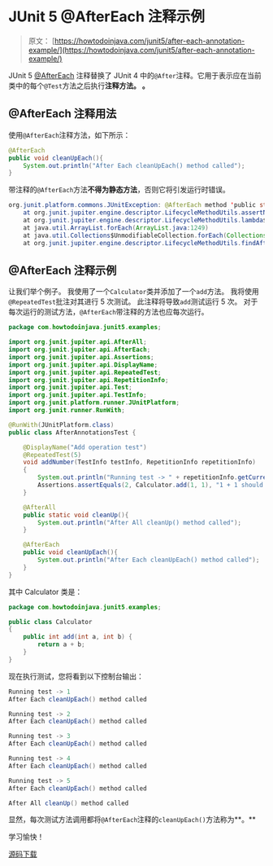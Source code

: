 # JUnit 5 @AfterEach 注释示例

> 原文： [https://howtodoinjava.com/junit5/after-each-annotation-example/](https://howtodoinjava.com/junit5/after-each-annotation-example/)

JUnit 5 [@AfterEach](http://junit.org/junit5/docs/current/api/org/junit/jupiter/api/AfterEach.html) 注释替换了 JUnit 4 中的`@After`注释。它用于表示应在当前类中的每个`@Test`方法之后执行**注释方法。 。**

## @AfterEach 注释用法

使用`@AfterEach`注释方法，如下所示：

```java
@AfterEach
public void cleanUpEach(){
	System.out.println("After Each cleanUpEach() method called");
}

```

带注释的`@AfterEach`方法**不得为静态方法**，否则它将引发运行时错误。

```java
org.junit.platform.commons.JUnitException: @AfterEach method 'public static void com.howtodoinjava.junit5.examples.JUnit5AnnotationsExample.cleanUpEach()' must not be static.
	at org.junit.jupiter.engine.descriptor.LifecycleMethodUtils.assertNonStatic(LifecycleMethodUtils.java:73)
	at org.junit.jupiter.engine.descriptor.LifecycleMethodUtils.lambda$findAfterEachMethods$3(LifecycleMethodUtils.java:60)
	at java.util.ArrayList.forEach(ArrayList.java:1249)
	at java.util.Collections$UnmodifiableCollection.forEach(Collections.java:1080)
	at org.junit.jupiter.engine.descriptor.LifecycleMethodUtils.findAfterEachMethods(LifecycleMethodUtils.java:60)

```

## @AfterEach 注释示例

让我们举个例子。 我使用了一个`Calculator`类并添加了一个`add`方法。 我将使用`@RepeatedTest`批注对其进行 5 次测试。 此注释将导致`add`测试运行 5 次。 对于每次运行的测试方法，`@AfterEach`带注释的方法也应每次运行。

```java
package com.howtodoinjava.junit5.examples;

import org.junit.jupiter.api.AfterAll;
import org.junit.jupiter.api.AfterEach;
import org.junit.jupiter.api.Assertions;
import org.junit.jupiter.api.DisplayName;
import org.junit.jupiter.api.RepeatedTest;
import org.junit.jupiter.api.RepetitionInfo;
import org.junit.jupiter.api.Test;
import org.junit.jupiter.api.TestInfo;
import org.junit.platform.runner.JUnitPlatform;
import org.junit.runner.RunWith;

@RunWith(JUnitPlatform.class)
public class AfterAnnotationsTest {

	@DisplayName("Add operation test")
	@RepeatedTest(5)
	void addNumber(TestInfo testInfo, RepetitionInfo repetitionInfo) 
	{
		System.out.println("Running test -> " + repetitionInfo.getCurrentRepetition());
		Assertions.assertEquals(2, Calculator.add(1, 1), "1 + 1 should equal 2");
	}

	@AfterAll
	public static void cleanUp(){
		System.out.println("After All cleanUp() method called");
	}

	@AfterEach
	public void cleanUpEach(){
		System.out.println("After Each cleanUpEach() method called");
	}
}

```

其中 Calculator 类是：

```java
package com.howtodoinjava.junit5.examples;

public class Calculator 
{
	public int add(int a, int b) {
		return a + b;
	}
}

```

现在执行测试，您将看到以下控制台输出：

```java
Running test -> 1
After Each cleanUpEach() method called

Running test -> 2
After Each cleanUpEach() method called

Running test -> 3
After Each cleanUpEach() method called

Running test -> 4
After Each cleanUpEach() method called

Running test -> 5
After Each cleanUpEach() method called

After All cleanUp() method called

```

显然，每次测试方法调用都将`@AfterEach`注释的`cleanUpEach()`方法称为**。**

学习愉快！

[源码下载](https://github.com/lokeshgupta1981/Junit5Examples/tree/master/JUnit5Examples)